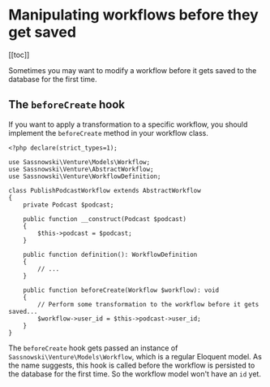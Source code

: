 # Manipulating workflows before they get saved

[[toc]]

Sometimes you may want to modify a workflow before it gets saved to the database for the first time.

## The `beforeCreate` hook

If you want to apply a transformation to a specific workflow, you should implement the `beforeCreate` method in your workflow class.

```php{21-25}
<?php declare(strict_types=1);

use Sassnowski\Venture\Models\Workflow;
use Sassnowski\Venture\AbstractWorkflow;
use Sassnowski\Venture\WorkflowDefinition;

class PublishPodcastWorkflow extends AbstractWorkflow
{
    private Podcast $podcast;

    public function __construct(Podcast $podcast)
    {
        $this->podcast = $podcast;
    }

    public function definition(): WorkflowDefinition
    {
        // ...
    }

    public function beforeCreate(Workflow $workflow): void
    {
        // Perform some transformation to the workflow before it gets saved...
        $workflow->user_id = $this->podcast->user_id;
    }
}
```

The `beforeCreate` hook gets passed an instance of `Sassnowski\Venture\Models\Workflow`, which is a regular Eloquent model. As the name suggests, this hook is called before the workflow is persisted to the database for the first time. So the workflow model won't have an `id` yet.
